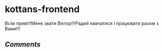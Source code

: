 # kottans-frontend 
Всім привіт!Мене звати Віктор!!!Радий навчатися і працювати разом з Вами!!!
## *Comments*  

